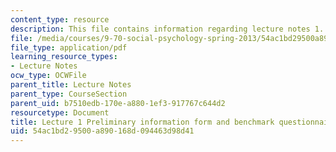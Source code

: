 ```yaml
---
content_type: resource
description: This file contains information regarding lecture notes 1.
file: /media/courses/9-70-social-psychology-spring-2013/54ac1bd29500a890168d094463d98d41_MIT9_70S13_inf_fm_bcmk_L1.pdf
file_type: application/pdf
learning_resource_types:
- Lecture Notes
ocw_type: OCWFile
parent_title: Lecture Notes
parent_type: CourseSection
parent_uid: b7510edb-170e-a880-1ef3-917767c644d2
resourcetype: Document
title: Lecture 1 Preliminary information form and benchmark questionnaire
uid: 54ac1bd2-9500-a890-168d-094463d98d41
---
```

